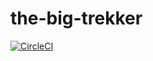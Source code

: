 # the-big-trekker

[![CircleCI](https://circleci.com/gh/BigTrekker/the-big-trekker/tree/master.svg?style=svg)](https://circleci.com/gh/BigTrekker/the-big-trekker/tree/master)
